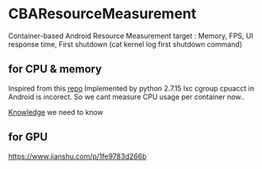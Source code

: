 # CBAResourceMeasurement
Container-based Android Resource Measurement
target : Memory, FPS, UI response time, First shutdown (cat kernel log first shutdown command)
## for CPU & memory
   Inspired from this [repo](https://github.com/moby/moby/blob/eb131c5383db8cac633919f82abad86c99bffbe5/cli/command/container/stats_helpers.go#L175-L188)
  Implemented by python 2.7.15
  lxc cgroup cpuacct in Android is incorect.
  So we cant measure CPU usage per container now..

  [Knowledge](https://hk.saowen.com/a/ae24edc5fd6546d47fcdbf38435d6e378a8cf6e778c14de1985eab803e0f949a) we need to know
## for GPU
https://www.jianshu.com/p/1fe9783d266b

